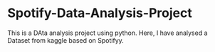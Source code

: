 # Spotify-Data-Analysis-Project
This is a DAta analysis project using python.
Here, I have analysed a Dataset from kaggle based on Spotifyy.
